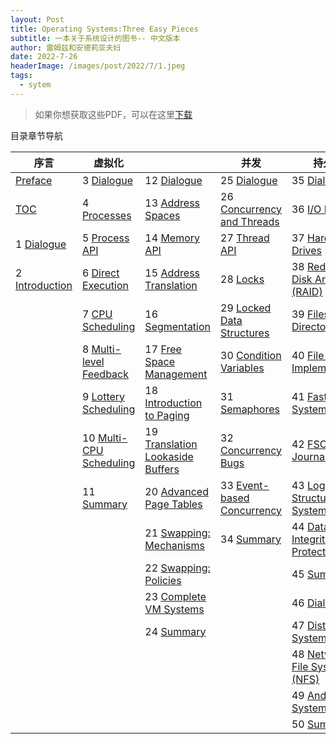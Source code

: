 ```yaml
---
layout: Post
title: Operating Systems:Three Easy Pieces
subtitle: 一本关于系统设计的图书-- 中文版本
author: 雷姆兹和安德莉亚夫妇
date: 2022-7-26
headerImage: /images/post/2022/7/1.jpeg
tags:
  - sytem
---
```

> 如果你想获取这些PDF，可以在这里[下载](https://github.com/shgopher/ostep/blob/master/download.go) 

目录章节导航

| 序言           | 虚拟化          |                                  | 并发                | 持久化                         | 附录       |
| --------------- | ----------------------- | -------------------------------- | -------------------------- | ----------------------------------- | ---------------- |
| [Preface](http://ostep.org/Chinese/preface.pdf) | 3 [Dialogue](http://ostep.org/Chinese/03.pdf) | 12 [Dialogue](http://ostep.org/Chinese/12.pdf) | 25 [Dialogue](http://ostep.org/Chinese/25.pdf) | 35 [Dialogue](http://ostep.org/Chinese/35.pdf) | [Dialogue](http://ostep.org/Chinese/fla.pdf) | 
| [TOC](http://ostep.org/Chinese/toc.pdf) | 4 [Processes](http://ostep.org/Chinese/04.pdf) | 13 [Address Spaces](http://ostep.org/Chinese/13.pdf) | 26 [Concurrency and Threads](http://ostep.org/Chinese/26.pdf) | 36 [I/O Devices](http://ostep.org/Chinese/36.pdf) | [Virtual Machines](http://ostep.org/Chinese/flb.pdf) | 
| 1 [Dialogue](http://ostep.org/Chinese/01.pdf) | 5 [Process API](http://ostep.org/Chinese/05.pdf) | 14 [Memory API](http://ostep.org/Chinese/14.pdf) | 27 [Thread API](http://ostep.org/Chinese/27.pdf) | 37 [Hard Disk Drives](http://ostep.org/Chinese/37.pdf) | [Dialogue](http://ostep.org/Chinese/flc.pdf) | 
| 2 [Introduction](http://ostep.org/Chinese/02.pdf) | 6 [Direct Execution](http://ostep.org/Chinese/06.pdf) | 15 [Address Translation](http://ostep.org/Chinese/15.pdf) | 28 [Locks](http://ostep.org/Chinese/28.pdf) | 38 [Redundant Disk Arrays (RAID)](http://ostep.org/Chinese/38.pdf) | [Monitors](http://ostep.org/Chinese/bad.pdf) | 
|  | 7 [CPU Scheduling](http://ostep.org/Chinese/07.pdf) | 16 [Segmentation](http://ostep.org/Chinese/16.pdf) | 29 [Locked Data Structures](http://ostep.org/Chinese/29.pdf) | 39 [Files and Directories](http://ostep.org/Chinese/39.pdf) | [Dialogue](http://ostep.org/Chinese/fld.pdf) | 
|  | 8 [Multi-level Feedback](http://ostep.org/Chinese/08.pdf) | 17 [Free Space Management](http://ostep.org/Chinese/17.pdf) | 30 [Condition Variables](http://ostep.org/Chinese/30.pdf) | 40 [File System Implementation](http://ostep.org/Chinese/40.pdf) | [Lab Tutorial](http://ostep.org/Chinese/fle.pdf) | 
|  | 9 [Lottery Scheduling](http://ostep.org/Chinese/09.pdf) | 18 [Introduction to Paging](http://ostep.org/Chinese/18.pdf) | 31 [Semaphores](http://ostep.org/Chinese/31.pdf) | 41 [Fast File System (FFS)](http://ostep.org/Chinese/41.pdf) | [Systems Labs](http://ostep.org/Chinese/flf.pdf) | 
|  | 10 [Multi-CPU Scheduling](http://ostep.org/Chinese/10.pdf) | 19 [Translation Lookaside Buffers](http://ostep.org/Chinese/19.pdf) | 32 [Concurrency Bugs](http://ostep.org/Chinese/32.pdf) | 42 [FSCK and Journaling](http://ostep.org/Chinese/42.pdf) | [xv6 Labs](http://ostep.org/Chinese/flg.pdf) | 
|  | 11 [Summary](http://ostep.org/Chinese/11.pdf) | 20 [Advanced Page Tables](http://ostep.org/Chinese/20.pdf) | 33 [Event-based Concurrency](http://ostep.org/Chinese/33.pdf) | 43 [Log-Structured File System (LFS)](http://ostep.org/Chinese/43.pdf) |  | 
|  |  | 21 [Swapping: Mechanisms](http://ostep.org/Chinese/21.pdf) | 34 [Summary](http://ostep.org/Chinese/34.pdf) | 44 [Data Integrity and Protection](http://ostep.org/Chinese/44.pdf) |  | 
|  |  | 22 [Swapping: Policies](http://ostep.org/Chinese/22.pdf) |  | 45 [Summary](http://ostep.org/Chinese/45.pdf) |  | 
|  |  | 23 [Complete VM Systems](http://ostep.org/Chinese/23.pdf) |  | 46 [Dialogue](http://ostep.org/Chinese/46.pdf) |  | 
|  |  | 24 [Summary](http://ostep.org/Chinese/24.pdf) |  | 47 [Distributed Systems](http://ostep.org/Chinese/47.pdf) |  | 
|  |  |  |  | 48 [Network File System (NFS)](http://ostep.org/Chinese/48.pdf) |  | 
|  |  |  |  | 49 [Andrew File System (AFS)](http://ostep.org/Chinese/49.pdf) |  | 
|  |  |  |  | 50 [Summary](http://ostep.org/Chinese/50.pdf) |  | 
